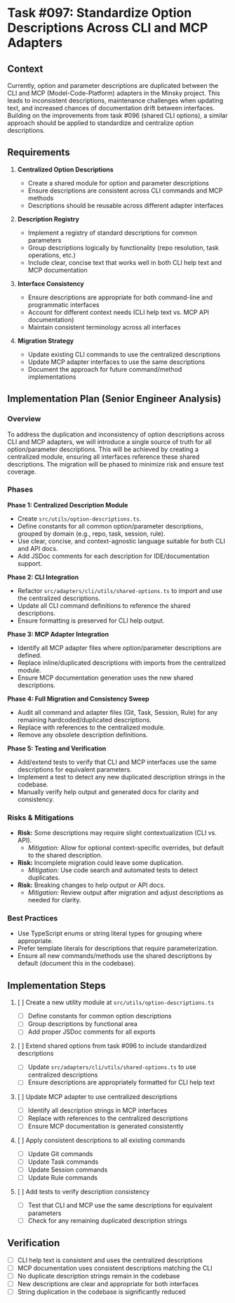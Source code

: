 # Task #097: Standardize Option Descriptions Across CLI and MCP Adapters

## Context

Currently, option and parameter descriptions are duplicated between the CLI and MCP (Model-Code-Platform) adapters in the Minsky project. This leads to inconsistent descriptions, maintenance challenges when updating text, and increased chances of documentation drift between interfaces. Building on the improvements from task #096 (shared CLI options), a similar approach should be applied to standardize and centralize option descriptions.

## Requirements

1. **Centralized Option Descriptions**

   - Create a shared module for option and parameter descriptions
   - Ensure descriptions are consistent across CLI commands and MCP methods
   - Descriptions should be reusable across different adapter interfaces

2. **Description Registry**

   - Implement a registry of standard descriptions for common parameters
   - Group descriptions logically by functionality (repo resolution, task operations, etc.)
   - Include clear, concise text that works well in both CLI help text and MCP documentation

3. **Interface Consistency**

   - Ensure descriptions are appropriate for both command-line and programmatic interfaces
   - Account for different context needs (CLI help text vs. MCP API documentation)
   - Maintain consistent terminology across all interfaces

4. **Migration Strategy**
   - Update existing CLI commands to use the centralized descriptions
   - Update MCP adapter interfaces to use the same descriptions
   - Document the approach for future command/method implementations

## Implementation Plan (Senior Engineer Analysis)

### Overview

To address the duplication and inconsistency of option descriptions across CLI and MCP adapters, we will introduce a single source of truth for all option/parameter descriptions. This will be achieved by creating a centralized module, ensuring all interfaces reference these shared descriptions. The migration will be phased to minimize risk and ensure test coverage.

### Phases

**Phase 1: Centralized Description Module**

- Create `src/utils/option-descriptions.ts`.
- Define constants for all common option/parameter descriptions, grouped by domain (e.g., repo, task, session, rule).
- Use clear, concise, and context-agnostic language suitable for both CLI and API docs.
- Add JSDoc comments for each description for IDE/documentation support.

**Phase 2: CLI Integration**

- Refactor `src/adapters/cli/utils/shared-options.ts` to import and use the centralized descriptions.
- Update all CLI command definitions to reference the shared descriptions.
- Ensure formatting is preserved for CLI help output.

**Phase 3: MCP Adapter Integration**

- Identify all MCP adapter files where option/parameter descriptions are defined.
- Replace inline/duplicated descriptions with imports from the centralized module.
- Ensure MCP documentation generation uses the new shared descriptions.

**Phase 4: Full Migration and Consistency Sweep**

- Audit all command and adapter files (Git, Task, Session, Rule) for any remaining hardcoded/duplicated descriptions.
- Replace with references to the centralized module.
- Remove any obsolete description definitions.

**Phase 5: Testing and Verification**

- Add/extend tests to verify that CLI and MCP interfaces use the same descriptions for equivalent parameters.
- Implement a test to detect any new duplicated description strings in the codebase.
- Manually verify help output and generated docs for clarity and consistency.

### Risks & Mitigations

- **Risk:** Some descriptions may require slight contextualization (CLI vs. API).
  - _Mitigation:_ Allow for optional context-specific overrides, but default to the shared description.
- **Risk:** Incomplete migration could leave some duplication.
  - _Mitigation:_ Use code search and automated tests to detect duplicates.
- **Risk:** Breaking changes to help output or API docs.
  - _Mitigation:_ Review output after migration and adjust descriptions as needed for clarity.

### Best Practices

- Use TypeScript enums or string literal types for grouping where appropriate.
- Prefer template literals for descriptions that require parameterization.
- Ensure all new commands/methods use the shared descriptions by default (document this in the codebase).

## Implementation Steps

1. [ ] Create a new utility module at `src/utils/option-descriptions.ts`

   - [ ] Define constants for common option descriptions
   - [ ] Group descriptions by functional area
   - [ ] Add proper JSDoc comments for all exports

2. [ ] Extend shared options from task #096 to include standardized descriptions

   - [ ] Update `src/adapters/cli/utils/shared-options.ts` to use centralized descriptions
   - [ ] Ensure descriptions are appropriately formatted for CLI help text

3. [ ] Update MCP adapter to use centralized descriptions

   - [ ] Identify all description strings in MCP interfaces
   - [ ] Replace with references to the centralized descriptions
   - [ ] Ensure MCP documentation is generated consistently

4. [ ] Apply consistent descriptions to all existing commands

   - [ ] Update Git commands
   - [ ] Update Task commands
   - [ ] Update Session commands
   - [ ] Update Rule commands

5. [ ] Add tests to verify description consistency
   - [ ] Test that CLI and MCP use the same descriptions for equivalent parameters
   - [ ] Check for any remaining duplicated description strings

## Verification

- [ ] CLI help text is consistent and uses the centralized descriptions
- [ ] MCP documentation uses consistent descriptions matching the CLI
- [ ] No duplicate description strings remain in the codebase
- [ ] New descriptions are clear and appropriate for both interfaces
- [ ] String duplication in the codebase is significantly reduced

